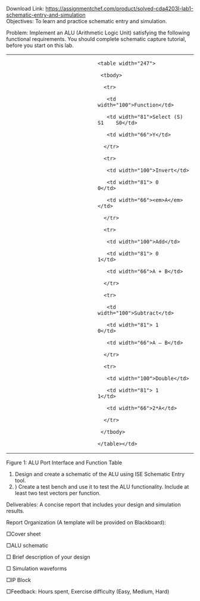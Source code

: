 Download Link: https://assignmentchef.com/product/solved-cda4203l-lab1-schematic-entry-and-simulation
<br>
Objectives:  To learn and practice schematic entry and simulation.

Problem: Implement an ALU (Arithmetic Logic Unit) satisfying the following functional requirements. You should complete schematic capture tutorial, before you start on this lab.

<table width="622">

 <tbody>

  <tr>

   <td width="346"></td>

   <td width="276">


    <table width="247">

     <tbody>

      <tr>

       <td width="100">Function</td>

       <td width="81">Select (S)  S1    S0</td>

       <td width="66">Y</td>

      </tr>

      <tr>

       <td width="100">Invert</td>

       <td width="81"> 0      0</td>

       <td width="66"><em>A</em></td>

      </tr>

      <tr>

       <td width="100">Add</td>

       <td width="81"> 0      1</td>

       <td width="66">A + B</td>

      </tr>

      <tr>

       <td width="100">Subtract</td>

       <td width="81"> 1      0</td>

       <td width="66">A – B</td>

      </tr>

      <tr>

       <td width="100">Double</td>

       <td width="81"> 1      1</td>

       <td width="66">2*A</td>

      </tr>

     </tbody>

    </table></td>

  </tr>

 </tbody>

</table>




Figure 1: ALU Port Interface and Function Table

<ol>

 <li> Design and create a schematic of the ALU using ISE Schematic Entry tool.</li>

 <li>) Create a test bench and use it to test the ALU functionality. Include at least two test vectors per function.</li>

</ol>

Deliverables: A concise report that includes your design and simulation results.

Report Organization (A template will be provided on Blackboard):

□Cover sheet

□ALU schematic

□ Brief description of your design

□ Simulation waveforms

□IP Block

□Feedback: Hours spent, Exercise difficulty (Easy, Medium, Hard)


